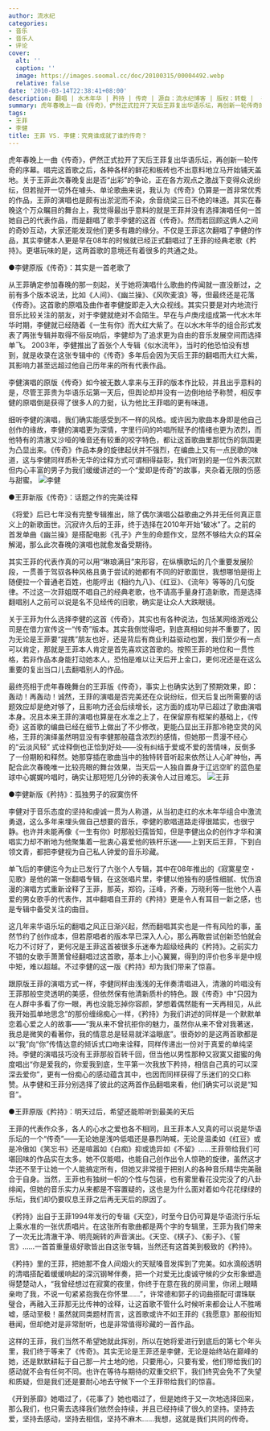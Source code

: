 ```yaml
---
author: 流水纪
categories:
- 音乐
- 音乐人
- 评论
cover:
  alt: ''
  caption: ''
  image: https://images.soomal.cc/doc/20100315/00004492.webp
  relative: false
date: '2010-03-14T22:38:41+08:00'
description: 翻唱 | 水木年华 | 矜持 | 传奇 | 源自：流水纪博客 | 版权：转载 |  平均/总评分：09.50/76
summary: 虎年春晚上一曲《传奇》，俨然正式拉开了天后王菲复出华语乐坛，再创新一轮传奇的序幕。唱完这首歌之后，各种各样的鲜花和板砖也不出意料地立马开始铺天盖地。关于王菲此次春晚复出是否“出彩”的争论，正在各方观点之激战下变得众说纷纭，但若抛开一切外在噱头、单论歌曲来说，我认为《传奇》仍算是一首非常优秀的作品，王菲的演唱也是颇有出淤泥而不染，余音绕梁三日不绝的味道。其实在春晚这个万众瞩目的舞台上，我觉得最出乎意料的就是王菲并没有选择演唱……
tags:
- 王菲
- 李健
title: 王菲 VS. 李健：究竟谁成就了谁的传奇？
---
```


虎年春晚上一曲《传奇》，俨然正式拉开了天后王菲复出华语乐坛，再创新一轮传奇的序幕。唱完这首歌之后，各种各样的鲜花和板砖也不出意料地立马开始铺天盖地。关于王菲此次春晚复出是否“出彩”的争论，正在各方观点之激战下变得众说纷纭，但若抛开一切外在噱头、单论歌曲来说，我认为《传奇》仍算是一首非常优秀的作品，王菲的演唱也是颇有出淤泥而不染，余音绕梁三日不绝的味道。其实在春晚这个万众瞩目的舞台上，我觉得最出乎意料的就是王菲并没有选择演唱任何一首她自己的代表作品，而是翻唱了歌手李健的这首《传奇》。然而若回顾这俩人之间的奇妙互动，大家还能发现他们更多有趣的缘分。不仅是王菲这次翻唱了李健的作品，其实李健本人更是早在08年的时候就已经正式翻唱过了王菲的经典老歌《矜持》。更堪玩味的是，这两首歌的意境还有着很多的共通之处。

●李健原版《传奇》：其实是一首老歌了

从王菲确定参加春晚的那一刻起，关于她将演唱什么歌曲的传闻就一直没断过，之前有多个版本说法，比如《人间》、《幽兰操》、《风吹麦浪》等，但最终还是花落《传奇》。这首歌的原唱及曲作者李健旋即走入大众视线。其实只要是对内地流行音乐比较关注的朋友，对于李健就绝对不会陌生。早在与卢庚戌组成第一代水木年华时期，李健就已经随着《一生有你》而大红大紫了。在以水木年华的组合形式发表了两张专辑并取得不俗反响后，李健却为了追求更为自由的音乐发展空间而选择单飞。 2003年，李健推出了首张个人专辑《似水流年》，当时的他恐怕没有想到，就是收录在这张专辑中的《传奇》多年后会因为天后王菲的翻唱而大红大紫，其影响力甚至远超过他自己历年来的所有代表作品。 

李健演唱的原版《传奇》如今被无数人拿来与王菲的版本作比较，并且出乎意料的是，尽管王菲贵为华语乐坛第一天后，但舆论却并没有一边倒地给予称赞，相反李健的原唱倒是获得了很多人的力挺，认为他比王菲唱的更有味道。 

细听李健的演唱，我们确实能感受到不一样的风格。或许因为歌曲本身即是他自己创作的缘故，李健的演唱更为深情，字里行间的吟唱所赋予的情绪也更为浓烈，而他特有的清澈又沙哑的嗓音还有较重的咬字特色，都让这首歌曲里那忧伤的氛围更为凸显出来。《传奇》作品本身的旋律起伏并不强烈，在编曲上又有一点民歌的味道，这与李健同样质朴无华的诠释方式可谓相得益彰，我们听到的是一位外表沉默但内心丰富的男子为我们缓缓讲述的一个“爱即是传奇”的故事，夹杂着无限的伤感与甜蜜。 
![李健](https://images.soomal.cc/doc/20100315/00004492.webp)





●王菲新版《传奇》：话题之作的完美诠释

《将爱》后已七年没有完整专辑推出，除了偶尔演唱公益歌曲之外并无任何真正意义上的新歌面世。沉寂许久后的王菲，终于选择在2010年开始“破冰”了。之前的首发单曲《幽兰操》是搭配电影《孔子》产生的命题作文，显然不够给大众的耳朵解渴，那么此次春晚的演唱也就愈发备受期待。 

其实王菲的代表作真的可以用“琳琅满目”来形容，在纵横歌坛的几个重要发展阶段，一贯善于驾驭各种风格且勇于尝试的她都有不同的好歌面世，我想哪怕是街上随便拉一个普通老百姓，也能哼出《相约九八》、《红豆》、《流年》等等的几句旋律。不过这一次菲姐既不唱自己的经典老歌，也不请高手量身打造新歌，而是选择翻唱别人之前可以说是名不见经传的旧歌，确实是让众人大跌眼镜。 

关于王菲为什么选择李健的这首《传奇》，其实也有各种说法，包括某网络游戏公司是在借力宣传这一“传奇”版本。其实我倒觉得吧，到底真相如何并不重要了，因为无论是王菲要“提携”朋友也好，还是背后有商业利益驱动也罢，我们至少有一点可以肯定，那就是王菲本人肯定是首先喜欢这首歌的。按照王菲的地位和一贯性格，若非作品本身能打动她本人，恐怕是难以让天后开上金口，更何况还是在这么重要的复出当口儿去翻唱别人的作品。 

最终亮相于虎年春晚舞台的王菲版《传奇》，事实上也确实达到了预期效果，即：轰动！再轰动！诚然，王菲的演唱是否完美还在众说纷纭，但天后复出所需要的话题效应却是绝对够了，且影响力还会后续增长，这方面的成功早已超过了歌曲演唱本身。况且本来王菲的演唱也算是在水准之上了，在保留原有框架的基础上，《传奇》这首歌的编曲已经在细节上做出了不少修改，更能凸显出王菲那冷艳空灵的风格，王菲的演绎虽然明显没有李健那般蕴含浓烈的感情，但她那一贯漫不经心的“云淡风轻” 式诠释倒也正恰到好处――没有纠结于爱或不爱的苦情味，反倒多了一份期盼和释然。她那穿插在歌曲当中的独特转音听起来依然让人心旷神怡，再配合此次春晚唯一比较亮眼的舞台效果，当天后一人独自置身于辽远空旷的蓝色星球中心娓娓吟唱时，确实让那短短几分钟的表演令人过目难忘。
![王菲](https://images.soomal.cc/doc/20100315/00004491.webp)





●李健新版《矜持》：孤独男子的寂寞伤怀

李健对于音乐态度的坚持和虔诚一贯为人称道，从当初走红的水木年华组合中激流勇退，这么多年来埋头做自己想要的音乐，李健的歌唱道路走得很踏实，也很宁静。也许并未能再像《一生有你》时那般妇孺皆知，但是李健出众的创作才华和演唱实力却不断地为他聚集着一批衷心喜爱他的铁杆乐迷――上到天后王菲，下到白领文青，都把李健视为自己私人钟爱的音乐珍藏。 

单飞后的李健迄今为止已发行了六张个人专辑，其中在08年推出的《寂寞星空・见歌》是他的第一张翻唱专辑，在这张唱片里，李健以他独有的感性细腻、忧伤浪漫的演唱方式重新诠释了王菲，那英，郑钧，汪峰，齐秦，万晓利等一批他个人喜爱的男女歌手的代表作，其中翻唱自王菲的《矜持》更是令人有耳目一新之感，也是专辑中备受关注的曲目。 

这几年来华语乐坛的翻唱之风正日渐兴起，然而翻唱其实也是一件有风险的事，虽然节约了创作成本，但若原唱者的版本早已深入人心，那么再敢尝试创新恐怕就会吃力不讨好了，更何况是王菲这首被很多乐迷奉为超级经典的《矜持》。之前实力不错的女歌手萧萧曾经翻唱过这首歌，基本上小心翼翼，得到的评价也多半是中规中矩，难以超越。不过李健的这一版《矜持》却为我们带来了惊喜。 

跟原版王菲的演唱方式一样，李健同样由浅浅的无伴奏清唱进入，清澈的吟唱没有王菲那般空灵透明的美感，但依然保有他清新质朴的特色。跟《传奇》中“只因为在人群中多看了你一眼，再也没能忘掉你容颜，梦想着偶然能有一天再相见，从此我开始孤单地思念”的那份缠绵痴心一样，《矜持》为我们讲述的同样是一个默默单恋着心爱之人的故事――“我从来不曾抗拒你的魅力，虽然你从来不曾对我著迷，我总是微笑的看著你，我的情意总是轻易就洋溢眼底”。很奇妙的是这两首歌都是以“我”向“你”传情达意的倾诉式口吻来诠释，同样传递出一份对于真爱的单纯坚持。李健的演唱技巧没有王菲那般百转千回，但当他以男性那种又寂寞又甜蜜的角度唱出“你是爱我的，你爱我到底，生平第一次我放下矜持，相信自己真的可以深深去爱你”，更有一份痴心的感动蕴含其中，也因而同样获得了乐迷们的交口称赞。从李健和王菲分别选择了彼此的这两首作品翻唱来看，他们确实可以说是“知音”。 

●王菲原版《矜持》：明天过后，希望还能聆听到最美的天后

王菲的代表作众多，各人的心水之爱也各不相同，且王菲本人又真的可以说是华语乐坛的一个“传奇”――无论她是浅吟低唱还是暴烈呐喊，无论是温柔如《红豆》或是冷傲如《笑忘书》还是喧嚣如《白痴》抑或诡异如《不留》……王菲带给我们可堪回味的作品实在太多。她不仅能唱，也能自己创作出令人惊艳的旋律，虽然这才华还不至于让她一个人能搞定所有，但她又非常擅于把别人的各种音乐精华完美融合于自身。当然，王菲也有独树一帜的个性与包装，也有雾里看花没完没了的八卦绯闻，但她的音乐实力从来都是不容置疑的，这也是为什么面对着如今花花绿绿的乐坛，我们却仍要叹息王菲之后再无天后的原因了。 

《矜持》出自于王菲1994年发行的专辑《天空》，时至今日仍可算是华语流行乐坛上乘水准的一张优质唱片。在这张所有歌曲都是两个字的专辑里，王菲为我们带来了一次无比清澈干净、明亮婉转的声音演出。《天空、《棋子》、《影子》、《誓言》……一首首重量级好歌皆出自这张专辑，当然还有这首美到极致的《矜持》。 

《矜持》里的王菲，把她那不食人间烟火的天赋嗓音发挥到了完美。如水滴般透明的清唱搭配着缓缓响起的深沉钢琴伴奏，把一个对爱无比虔诚守候的少女形象塑造得楚楚动人，“我曾经想过在寂寞的夜里，你终于在意在我的房间里，你闭上眼睛亲吻了我，不说一句紧紧抱我在你怀里……”，许常德和郭子的词曲搭配可谓珠联璧合，再融入王菲那无比传神的诠释，让这首歌不管什么时候听来都会让人不胜唏嘘，感动至极！虽然就同类题材而言，这首歌或许不如王菲的《我愿意》那般街知巷闻，但却绝对是非常耐听，也是非常值得珍藏的一首作品。 

这样的王菲，我们当然不希望她就此挥别，所以在她将爱进行到底后的第七个年头里，我们终于等来了《传奇》。其实无论是王菲还是李健，无论是始终站在巅峰的她，还是默默耕耘于自己那一片土地的他，只要用心，只要有爱，他们带给我们的感动就不会有任何不同。也许在等待与期待的双重交织下，我们终究会免不了失望和质疑，但是我们还是要耐心地去守候下一个王菲带给我们的惊喜。 

《开到荼靡》她唱过了，《花事了》她也唱过了，但是她终于又一次地选择回来，那么我们，也只需去选择我们依然会持续，并且已经持续了很久的坚持。坚持去爱，坚持去感动，坚持去相信，坚持不麻木……我想，这就是我们共同的传奇。